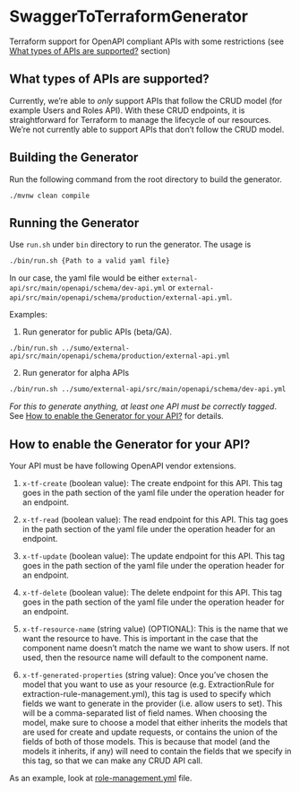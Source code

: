 # SwaggerToTerraformGenerator
Terraform support for OpenAPI compliant APIs with some restrictions (see [What types of APIs are supported?](what-types-of-apis-are-supported) section)


## What types of APIs are supported?
Currently, we’re able to _only_ support APIs that follow the CRUD model (for example Users and Roles API). With these CRUD endpoints, it is straightforward for Terraform to manage the lifecycle of our resources. We’re not currently able to support APIs that don’t follow the CRUD model.


## Building the Generator
Run the following command from the root directory to build the generator. 
```
./mvnw clean compile
```

## Running the Generator
Use `run.sh` under `bin` directory to run the generator. The usage is
```bash
./bin/run.sh {Path to a valid yaml file}  
```
In our case, the yaml file would be either `external-api/src/main/openapi/schema/dev-api.yml` or `external-api/src/main/openapi/schema/production/external-api.yml`.

Examples:
1. Run generator for public APIs (beta/GA).
  ```
  ./bin/run.sh ../sumo/external-api/src/main/openapi/schema/production/external-api.yml
  ```
2. Run generator for alpha APIs
  ```bash
  ./bin/run.sh ../sumo/external-api/src/main/openapi/schema/dev-api.yml
  ```

_For this to generate anything, at least one API must be correctly tagged_. See [How to enable the Generator for your API?](#how-to-enable-the-generator-for-your-api) for details.


## How to enable the Generator for your API?
Your API must be have following OpenAPI vendor extensions.

1. `x-tf-create` (boolean value):
The create endpoint for this API. This tag goes in the path section of the yaml file under the operation header for an endpoint.

2. `x-tf-read` (boolean value):
The read endpoint for this API. This tag goes in the path section of the yaml file under the operation header for an endpoint.

3. `x-tf-update` (boolean value):
The update endpoint for this API. This tag goes in the path section of the yaml file under the operation header for an endpoint.

4. `x-tf-delete` (boolean value):
The delete endpoint for this API. This tag goes in the path section of the yaml file under the operation header for an endpoint.

5. `x-tf-resource-name` (string value) (OPTIONAL):
This is the name that we want the resource to have. This is important in the case that the component name doesn’t match the name we want to show users. If not used, then the resource name will default to the component name.

6. `x-tf-generated-properties` (string value):
Once you’ve chosen the model that you want to use as your resource (e.g. ExtractionRule for extraction-rule-management.yml), this tag is used to specify which fields we want to generate in the provider (i.e. allow users to set). This will be a comma-separated list of field names. When choosing the model, make sure to choose a model that either inherits the models that are used for create and update requests, or contains the union of the fields of both of those models. This is because that model (and the models it inherits, if any) will need to contain the fields that we specify in this tag, so that we can make any CRUD API call. 


As an example, look at [role-management.yml](https://github.com/Sanyaku/sumologic/blob/master/external-api/src/main/openapi/schema/role-management.yml) file.

